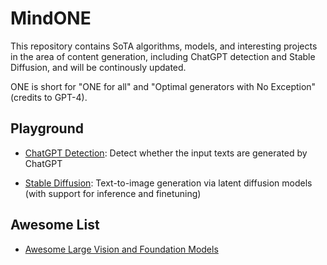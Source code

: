 # MindONE

This repository contains SoTA algorithms, models, and interesting projects in the area of content generation, including ChatGPT detection and Stable Diffusion, and will be continously updated.

ONE is short for "ONE for all" and "Optimal generators with No Exception" (credits to GPT-4).

## Playground

- [ChatGPT Detection](examples/detect_chatgpt): Detect whether the input texts are generated by ChatGPT

- [Stable Diffusion](examples/stable_diffusion_v2): Text-to-image generation via latent diffusion models (with support for inference and finetuning)

## Awesome List

- [Awesome Large Vision and Foundation Models](awesome_vision.md)
